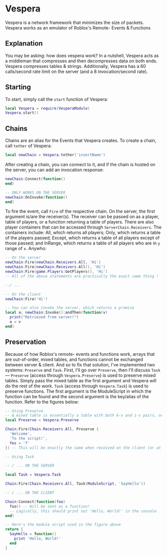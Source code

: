 # Vespera
Vespera is a network framework that minimizes the size of packets. 
Vespera works as an emulator of Roblox's Remote- Events &amp; Functions

## Explanation

You may be asking: how does vespera work? In a nutshell, Vespera acts as a middleman that compresses and then decompresses data on both ends. Vespera compresses tables & strings. 
Additionally, Vespera has a 60 calls/second rate limit on the server (and a 8 invocation/second rate).

## Starting

To start, simply call the `start` function of Vespera:

```lua
local Vespera = require(VesperaModule)
Vespera.start()
```

## Chains

Chains are an alias for the Events that Vespera creates. To create a chain, call `tether` of Vespera:

```lua
local newChain = Vespera.tether('insertName')
```

After creating a chain, you can connect to it, and if the chain is hosted on the server, you can add an invocation response:

```lua
newChain:Connect(function()
end)

-- ONLY WORKS ON THE SERVER
newChain:OnInvoke(function()
end)
```

To fire the event, call `Fire` of the respective chain. On the server, the first argument is/are the receiver(s). The receiver can be passed on as a player, table of players, or a function returning a table of players. There are also player containers that can be accessed through `ServerChain.Receivers`. The containers include: All, which returns all players; Only, which returns a table of the players passed; Except, which returns a table of all players except of those passed; and InRange, which returns a table of all players who are in `y` range of `x`. Anywho:

```lua
-- On the server
newChain:Fire(newChain.Receivers.All, 'Hi')
newChain:Fire(newChain.Receivers.All(), 'Hi')
newChain:Fire(game.Players:GetPlayers(), 'Hi')
-- All of the above statements are practically the exact same thing !

--/ ...

-- On the client
newChain:Fire('Hi')

-- You can also invoke the server, which returns a promise
local a; newChain:Invoke():andThen(function(v)
  print("Retrieved from server!")
  a = v
end)
```

## Preservation

Because of how Roblox's remote- events and functions work, arrays that are out-of-order, mixed tables, and functions cannot be exchanged between server & client. And so to fix that solution, I've implemented two systems: `Preserve` and `Task`. First, I'll go over `Preserve`, then I'll discuss `Task` — `Preserve` (access through `Vespera.Preserve`) is used to preserve mixed tables. Simply pass the mixed table as the first argument and Vespera will do the rest of the work. `Task` (access through `Vespera.Task`) is used to preserve functions. The first argument is the ModuleScript in which the function can be found and the second argument is the key/alias of the function. Refer to the figures below:

```lua
-- Using Preserve
-- A mixed table is essentially a table with both k-v and i-v pairs, or in other words, a table that is both a dictionary and array at the same time.
local Preserve = Vespera.Preserve

Chain:Fire(Chain.Receivers.All, Preserve {
  'Welcome',
  'To the script!',
  Yes = 'f'
}) -- This will be exactly the same when received on the client (or at least should be ... if any bugs are encountered, make an issue on this page!)
```


```lua
-- Using Task

-- / ... ON THE SERVER

local Task = Vespera.Task

Chain:Fire(Chain.Receivers.All, Task(ModuleScript, 'SayHello'))

-- / ... ON THE CLIENT

Chain:Connect(function(foo)
  foo() -- Will be sent as a function!
  -- Logically, this should print out 'Hello, World!' in the console
end)

```

```lua
-- Here's the module script used in the figure above
return {
  SayHello = function()
    print 'Hello, World!'
  end
}
```
